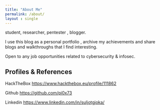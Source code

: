 ```yaml
---
title: "About Me"
permalink: /about/
layout : single
---
```


student, researcher, pentester , blogger.

I use this blog as a personal portfolio , archive my achievements and share blogs and walkthroughs that I find interesting.

Open to any job opportunities related to cybersecurity & infosec.


## Profiles & References
HackTheBox https://www.hackthebox.eu/profile/111862

Github https://github.com/pi0x73

Linkedin https://www.linkedin.com/in/suljotgjoka/
